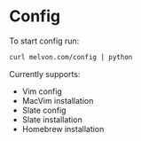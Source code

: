 # Config
To start config run:

```bash
curl melvon.com/config | python
```

Currently supports:

- Vim config
- MacVim installation
- Slate config
- Slate installation
- Homebrew installation
